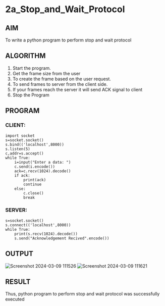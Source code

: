 # 2a_Stop_and_Wait_Protocol
## AIM 
To write a python program to perform stop and wait protocol
## ALGORITHM
1. Start the program.
2. Get the frame size from the user
3. To create the frame based on the user request.
4. To send frames to server from the client side.
5. If your frames reach the server it will send ACK signal to client
6. Stop the Program
## PROGRAM
### CLIENT:
```
import socket
s=socket.socket()
s.bind(('localhost',8000))
s.listen(5)
c,addr=s.accept()
while True:
    i=input("Enter a data: ")
    c.send(i.encode())
    ack=c.recv(1024).decode()
    if ack:
        print(ack)
        continue
    else:
        c.close()
        break
```
### SERVER:
```import socket
s=socket.socket()
s.connect(('localhost',8000))
while True:
    print(s.recv(1024).decode())
    s.send("Acknowledgement Recived".encode())
```
## OUTPUT
![Screenshot 2024-03-09 111526](https://github.com/Harevasu/2a_Stop_and_Wait_Protocol/assets/147985044/a60cb014-74de-4bdf-a23b-f6ed2c91f806)
![Screenshot 2024-03-09 111621](https://github.com/Harevasu/2a_Stop_and_Wait_Protocol/assets/147985044/3567c53a-311c-4bca-a5f1-a0312d0da6fa)

## RESULT
Thus, python program to perform stop and wait protocol was successfully executed
